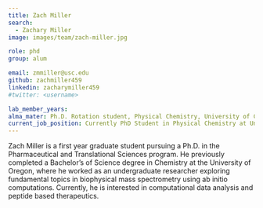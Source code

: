 ```yaml
---
title: Zach Miller
search:
  - Zachary Miller
image: images/team/zach-miller.jpg

role: phd
group: alum

email: zmmiller@usc.edu
github: zachmiller459
linkedin: zacharymiller459
#twitter: <username>

lab_member_years:
alma_mater: Ph.D. Rotation student, Physical Chemistry, University of California, Berkeley
current_job_position: Currently PhD Student in Physical Chemistry at University of California, Berkeley
---
```


Zach Miller is a first year graduate student pursuing a Ph.D. in the Pharmaceutical and Translational Sciences program.
He previously completed a Bachelor’s of Science degree in Chemistry at the University of Oregon, where he worked as an undergraduate researcher exploring fundamental topics in biophysical mass spectrometry using ab initio computations.
Currently, he is interested in computational data analysis and peptide based therapeutics. 
